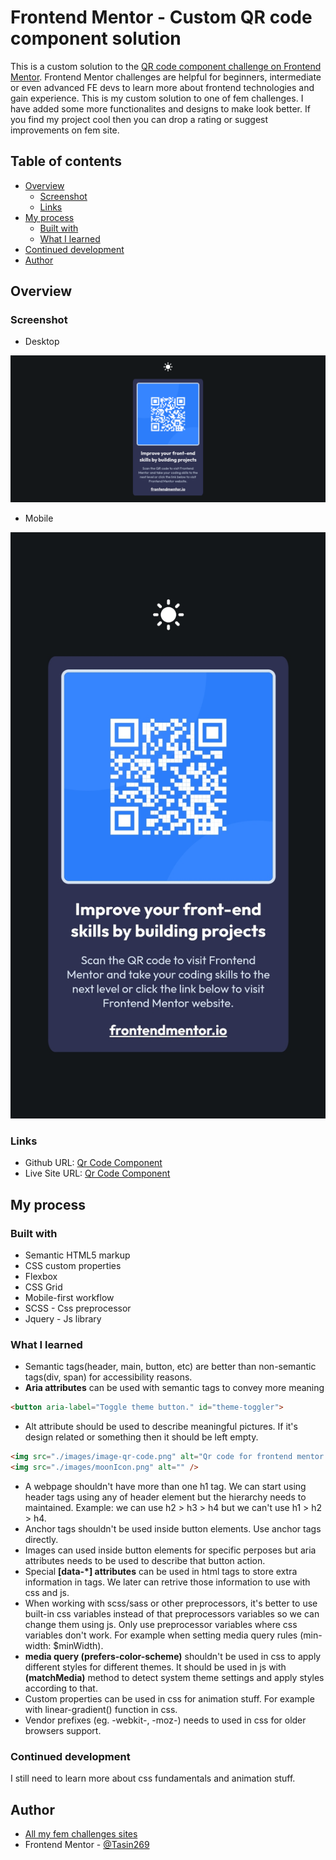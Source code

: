 # Frontend Mentor - Custom QR code component solution

This is a custom solution to the [QR code component challenge on Frontend Mentor](https://www.frontendmentor.io/challenges/qr-code-component-iux_sIO_H). Frontend Mentor challenges are helpful for beginners, intermediate or even advanced FE devs to learn more about frontend technologies and gain experience. This is my custom solution to one of fem challenges. I have added some more functionalites and designs to make look better. If you find my project cool then you can drop a rating or suggest improvements on fem site.

## Table of contents

- [Overview](#overview)
  - [Screenshot](#screenshot)
  - [Links](#links)
- [My process](#my-process)
  - [Built with](#built-with)
  - [What I learned](#what-i-learned)
- [Continued development](#continued-development)
- [Author](#author)

## Overview

### Screenshot

  - Desktop

![](./screenshots/desktop.png)

  - Mobile

![](./screenshots/mobile.jpg)

### Links

- Github URL: [Qr Code Component](https://github.com/Tasin269/frontendmentor/tree/master/qr-code-component-main)
- Live Site URL: [Qr Code Component](https://tasin269.github.io/frontendmentor/qr-code-component-main/)

## My process

### Built with

- Semantic HTML5 markup
- CSS custom properties
- Flexbox
- CSS Grid
- Mobile-first workflow
- SCSS - Css preprocessor
- Jquery - Js library

### What I learned

- Semantic tags(header, main, button, etc) are better than non-semantic tags(div, span) for accessibility reasons.
- **Aria attributes** can be used with semantic tags to convey more meaning
```html
<button aria-label="Toggle theme button." id="theme-toggler">
```
- Alt attribute should be used to describe meaningful pictures. If it's design related or something then it should be left empty.
```html
<img src="./images/image-qr-code.png" alt="Qr code for frontend mentor." />
<img src="./images/moonIcon.png" alt="" />
```
- A webpage shouldn't have more than one h1 tag. We can start using header tags using any of header element but the hierarchy needs to maintained. Example: we can use h2 > h3 > h4 but we can't use h1 > h2 > h4.
- Anchor tags shouldn't be used inside button elements. Use anchor tags directly.
- Images can used inside button elements for specific perposes but aria attributes needs to be used to describe that button action.
- Special **[data-*] attributes** can be used in html tags to store extra information in tags. We later can retrive those information to use with css and js.
- When working with scss/sass or other preprocessors, it's better to use built-in css variables instead of that preprocessors variables so we can change them using js. Only use preprocessor variables where css variables don't work. For example when setting media query rules (min-width: $minWidth).
- **media query (prefers-color-scheme)** shouldn't be used in css to apply different styles for different themes. It should be used in js with **(matchMedia)** method to detect system theme settings and apply styles according to that.
- Custom properties can be used in css for animation stuff. For example with linear-gradient() function in css.
- Vendor prefixes (eg. -webkit-, -moz-) needs to used in css for older browsers support.

### Continued development

I still need to learn more about css fundamentals and animation stuff.

## Author

- [All my fem challenges sites](https://tasin269.github.io/frontendmentor/)
- Frontend Mentor - [@Tasin269](https://www.frontendmentor.io/profile/Tasin269)
